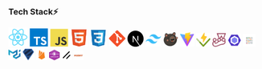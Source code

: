 ### Tech Stack⚡

<p align="left">
  <img src="./assets/icons/react.svg" width="38" height="38" title="React"/>
  <img src="./assets/icons/typescript.svg" width="37" height="37" title="TypeScript"/>
  <img src="./assets/icons/javascript.svg" width="36" height="36" title="JavaScript"/>
  <img src="./assets/icons/html.svg" width="35" height="35" title="HTML"/>
  <img src="./assets/icons/css.svg" width="34" height="34" title="CSS"/>
  <img src="./assets/icons/git.svg" width="33" height="33" title="Git"/>
  <img src="./assets/icons/nextjs.svg" width="32" height="32" title="Next.js"/>
  <img src="./assets/icons/tailwind.svg" width="31" height="31" title="Tailwind CSS"/>
  <img src="./assets/icons/zustand.svg" width="30" height="30" title="Zustand"/>
  <img src="./assets/icons/vite.svg" width="29" height="29" title="Vite"/>
  <img src="./assets/icons/vitest.svg" width="28" height="28" title="Vitest"/>
  <img src="./assets/icons/jest.svg" width="27" height="27" title="Jest"/> 
  <img src="./assets/icons/eslint.svg" width="26" height="26" title="ESLint"/>
  <img src="./assets/icons/prettier.svg" width="25" height="25" title="Prettier"/>
  <img src="./assets/icons/mui.svg" width="24" height="24" title="MUI"/>
  <img src="./assets/icons/zod.svg" width="23" height="23" title="Zod"/>
  <img src="./assets/icons/firebase.svg" width="22" height="22" title="Firebase"/>
  <img src="./assets/icons/websocket.svg" width="21" height="21" title="WebSocket"/>
  <img src="./assets/icons/shadcn.svg" width="20" height="20" title="Shadcn/UI"/>
  <img src="./assets/icons/husky.svg" width="19" height="19" title="Husky"/>
</p>
